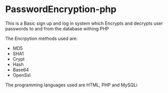 # PasswordEncryption-php
This is a Basic sign up and log in system which Encrypts and decrypts user passwords to and from the database withing PHP

The Encrpytion methods used are:
* MD5
* SHA1
* Crypt
* Hash
* Base64
* OpenSsl

The programming languages used are HTML, PHP and MySQLi
